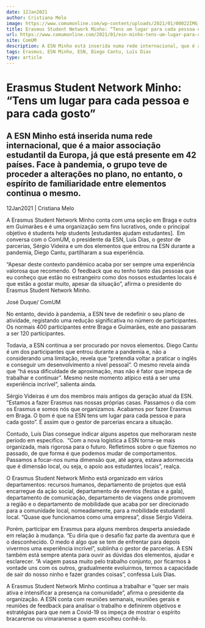 ```yaml
---
date: 12Jan2021
author: Cristiana Melo
image: https://www.comumonline.com/wp-content/uploads/2021/01/00022IMG_00022_BURST20201204170538_2-1500x1125.jpg
title: Erasmus Student Network Minho: “Tens um lugar para cada pessoa e para cada gosto”
url: https://www.comumonline.com/2021/01/esn-minho-tens-um-lugar-para-cada-pessoa-e-para-cada-gosto/
site: ComUM
description: A ESN Minho está inserida numa rede internacional, que é a maior associação estudantil da Europa, já que está presente em 42 países.
tags: Erasmus, ESN Minho, ESN, Diego Cantu, Luís Dias
type: article
---
```



# Erasmus Student Network Minho: “Tens um lugar para cada pessoa e para cada gosto”

## A ESN Minho está inserida numa rede internacional, que é a maior associação estudantil da Europa, já que está presente em 42 países. Face à pandemia, o grupo teve de proceder a alterações no plano, no entanto, o espírito de familiaridade entre elementos continua o mesmo.

12Jan2021 | Cristiana Melo

A Erasmus Student Network Minho conta com uma seção em Braga e outra em Guimarães e é uma organização sem fins lucrativos, onde o principal objetivo é students help students [estudantes ajudam estudantes].  Em conversa com o ComUM, o presidente da ESN, Luís Dias, o gestor de parcerias, Sérgio Videira e um dos elementos que entrou na ESN durante a pandemia, Diego Cantu, partilharam a sua experiência.

“Apesar deste contexto pandémico acaba por ser sempre uma experiência valorosa que recomendo. O feedback que eu tenho tanto das pessoas que eu conheço que estão no estrangeiro como dos nossos estudantes locais é que estão a gostar muito, apesar da situação”, afirma o presidente do Erasmus Student Network Minho.

José Duque/ ComUM

No entanto, devido à pandemia, a ESN teve de redefinir o seu plano de atividade, registando uma redução significativa no número de participantes. Os normais 400 participantes entre Braga e Guimarães, este ano passaram a ser 120 participantes.

Todavia, a ESN continua a ser procurado por novos elementos. Diego Cantu é um dos participantes que entrou durante a pandemia e, não a considerando uma limitação, revela que “pretendia voltar a praticar o inglês e conseguir um desenvolvimento a nível pessoal”. O mesmo revela ainda que “há essa dificuldade de aproximação, mas não é fator que impeça de trabalhar e continuar”. Mesmo neste momento atípico está a ser uma experiência incrível”, salienta ainda.

Sérgio Videiras é um dos membros mais antigos da geração atual da ESN. “Estamos a fazer Erasmus nas nossas próprias casas. Passamos o dia com os Erasmus e somos nós que organizamos. Acabamos por fazer Erasmus em Braga. O bom é que na ESN tens um lugar para cada pessoa e para cada gosto”. É assim que o gestor de parcerias encara a situação.

Contudo, Luís Dias consegue indicar alguns aspetos que melhoraram neste período em específico.  “Com a nova logística a ESN torna-se mais organizada, mais rigorosa para o futuro. Refletimos sobre o que fizemos no passado, de que forma é que podemos mudar de comportamentos. Passamos a focar-nos numa dimensão que, até agora, estava adormecida que é dimensão local, ou seja, o apoio aos estudantes locais”, realça.

O Erasmus Student Network Minho está organizado em vários departamentos: recursos humanos, departamento de projetos que está encarregue da ação social, departamento de eventos (festas e a gala), departamento de comunicação, departamento de viagens onde promovem a região e o departamento de mobilidade que acaba por ser direcionado para a comunidade local, nomeadamente, para a mobilidade estudantil local. “Quase que funcionamos como uma empresa”, disse Sérgio Videira.

Porém, participar em Erasmus para alguns membros desperta ansiedade em relação à mudança. “Eu diria que o desafio faz parte da aventura que é o desconhecido. O medo é algo que se tem de enfrentar para depois vivermos uma experiência incrível”, sublinha o gestor de parcerias. A ESN também está sempre atenta para ouvir as dúvidas dos elementos, ajudar e esclarecer. “A viagem passa muito pelo trabalho conjunto, por ficarmos à vontade uns com os outros, gradualmente evoluirmos, termos a capacidade de sair do nosso ninho e fazer grandes coisas”, confessa Luís Dias.

A Erasmus Student Network Minho continua a trabalhar e “quer ser mais ativa e intensificar a presença na comunidade”, afirma o presidente da organização. A ESN conta com reuniões semanais, reuniões gerais e reuniões de feedback para analisar o trabalho e definirem objetivos e estratégias para que nem a Covid-19 os impeça de mostrar o espírito bracarense ou vimaranense a quem escolheu conhê-lo.

